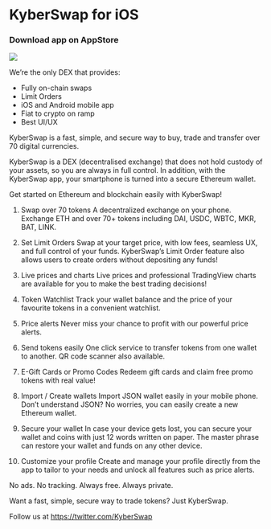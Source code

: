 # KyberSwap for iOS


### Download app on AppStore 
[<img src="https://raw.githubusercontent.com/KyberNetwork/KyberSwap-iOS/master/resources/app-store-badge.png">](https://itunes.apple.com/us/app/kyberswap/id1453691309)

We’re the only DEX that provides:
* Fully on-chain swaps
* Limit Orders
* iOS and Android mobile app
* Fiat to crypto on ramp
* Best UI/UX

KyberSwap is a fast, simple, and secure way to buy, trade and transfer over 70 digital currencies.

KyberSwap is a DEX (decentralised exchange) that does not hold custody of your assets, so you are always in full control. In addition, with the KyberSwap app, your smartphone is turned into a secure Ethereum wallet.

Get started on Ethereum and blockchain easily with KyberSwap!

1. Swap over 70 tokens
A decentralized exchange on your phone. Exchange ETH and over 70+ tokens including DAI, USDC, WBTC, MKR, BAT, LINK.

2. Set Limit Orders
Swap at your target price, with low fees, seamless UX, and full control of your funds. KyberSwap’s Limit Order feature also allows users to create orders without depositing any funds!

3. Live prices and charts
Live prices and professional TradingView charts are available for you to make the best trading decisions!

4. Token Watchlist
Track your wallet balance and the price of your favourite tokens in a convenient watchlist.

5. Price alerts
Never miss your chance to profit with our powerful price alerts.

6. Send tokens easily
One click service to transfer tokens from one wallet to another. QR code scanner also available.

7. E-Gift Cards or Promo Codes
Redeem gift cards and claim free promo tokens with real value!

8. Import / Create wallets
Import JSON wallet easily in your mobile phone. Don’t understand JSON? No worries, you can easily create a new Ethereum wallet.

9. Secure your wallet
In case your device gets lost, you can secure your wallet and coins with just 12 words written on paper. The master phrase can restore your wallet and funds on any other device.

10. Customize your profile
Create and manage your profile directly from the app to tailor to your needs and unlock all features such as price alerts.

No ads. No tracking. Always free. Always private.

Want a fast, simple, secure way to trade tokens? Just KyberSwap.

Follow us at https://twitter.com/KyberSwap
